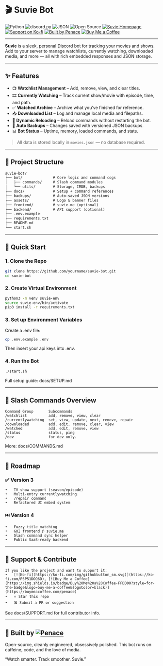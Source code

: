 # 🎬 Suvie Bot

![Python](https://img.shields.io/badge/Python-3.11-blue?style=for-the-badge&logo=python&logoColor=white)
![discord.py](https://img.shields.io/badge/discord.py-2.3.2-5865F2?style=for-the-badge&logo=discord&logoColor=white)
![JSON](https://img.shields.io/badge/JSON%20Storage-Lightgrey?style=for-the-badge&logo=json&logoColor=black)
![Open Source](https://img.shields.io/badge/Open%20Source-MIT-green?style=for-the-badge)
[![Suvie Homepage](https://img.shields.io/badge/Visit-suvie.me-orange?style=for-the-badge)](https://suvie.me)
[![Support on Ko-fi](https://img.shields.io/badge/Support-Ko--fi-ff2d84?style=for-the-badge&logo=ko-fi&logoColor=white)](https://ko-fi.com/penace)
[![Built by Penace](https://img.shields.io/badge/Built%20by-Penace-4e5fff?style=for-the-badge)](https://penace.org)
[![Buy Me a Coffee](https://img.shields.io/badge/Buy%20Me%20a%20Coffee-FFDD00?style=for-the-badge&logo=buy-me-a-coffee&logoColor=black)](https://buymeacoffee.com/penace)

---

**Suvie** is a sleek, personal Discord bot for tracking your movies and shows.  
Add to your server to manage watchlists, currently watching, downloaded media, and more — all with rich embedded responses and JSON storage.

---

## ✨ Features

- 📺 **Watchlist Management** – Add, remove, view, and clear titles.
- 🎞️ **Currently Watching** – Track current show/movie with episode, time, and path.
- ✅ **Watched Archive** – Archive what you’ve finished for reference.
- 📥 **Downloaded List** – Log and manage local media and filepaths.
- 🔁 **Dynamic Reloading** – Reload commands without restarting the bot.
- 💾 **Auto Backups** – Changes saved with versioned JSON backups.
- 📊 **Bot Status** – Uptime, memory, loaded commands, and stats.

> All data is stored locally in `movies.json` — no database required.

---

## 🧠 Project Structure

```txt
suvie-bot/
├── bot/              # Core logic and command cogs
│   ├── commands/     # Slash command modules
│   └── utils/        # Storage, IMDB, backups
├── docs/             # Setup + command references
├── backups/          # Auto-saved JSON versions
├── assets/           # Logo & banner files
├── frontend/         # suvie.me (optional)
├── backend/          # API support (optional)
├── .env.example
├── requirements.txt
├── README.md
└── start.sh
```
---
## 🚀 Quick Start

### 1. Clone the Repo

```bash
git clone https://github.com/yourname/suvie-bot.git
cd suvie-bot
```
### 2. Create Virtual Environment

```bash
python3 -m venv suvie-env
source suvie-env/bin/activate
pip3 install -r requirements.txt
```

### 3. Set up Environment Variables

Create a .env file:
```bash
cp .env.example .env
```
Then insert your api keys into .env.

### 4. Run the Bot

```bash
./start.sh
```
Full setup guide: docs/SETUP.md

---

## 🧾 Slash Commands Overview
```text
Command Group       Subcommands
/watchlist          add, remove, view, clear
/currentlywatching  set, view, update, next, remove, repair
/downloaded         add, edit, remove, clear, view
/watched            add, edit, remove, view
/status             status, ping
/dev                for dev only. 
```
More: docs/COMMANDS.md

---

## 📌 Roadmap

### ✅ Version 3

```text
•	TV show support (season/episode)
•	Multi-entry currentlywatching
•	/repair command
•	Refactored UI embed system
```
### ⏭️ Version 4
```text
•	Fuzzy title matching
•	GUI frontend @ suvie.me
•	Slash command sync helper
•	Public SaaS-ready backend
```

---

## 💖 Support & Contribute

```text
If you like the project and want to support it:
•	[![Ko-fi](https://ko-fi.com/img/githubbutton_sm.svg)](https://ko-fi.com/P5P51DOQ6D), [![Buy Me a Coffee](https://img.shields.io/badge/Buy%20Me%20a%20Coffee-FFDD00?style=for-the-badge&logo=buy-me-a-coffee&logoColor=black)](https://buymeacoffee.com/penace)
•	⭐ Star this repo
•	🛠️ Submit a PR or suggestion
```
See docs/SUPPORT.md for full contributor info.

---

## 🖤 Built by [![Penace](https://img.shields.io/badge/Built%20by-Penace-4e5fff?style=for-the-badge)](https://penace.org)

Open-source, cleanly engineered, obsessively polished.
This bot runs on caffeine, code, and the love of media.

“Watch smarter. Track smoother. Suvie.”
